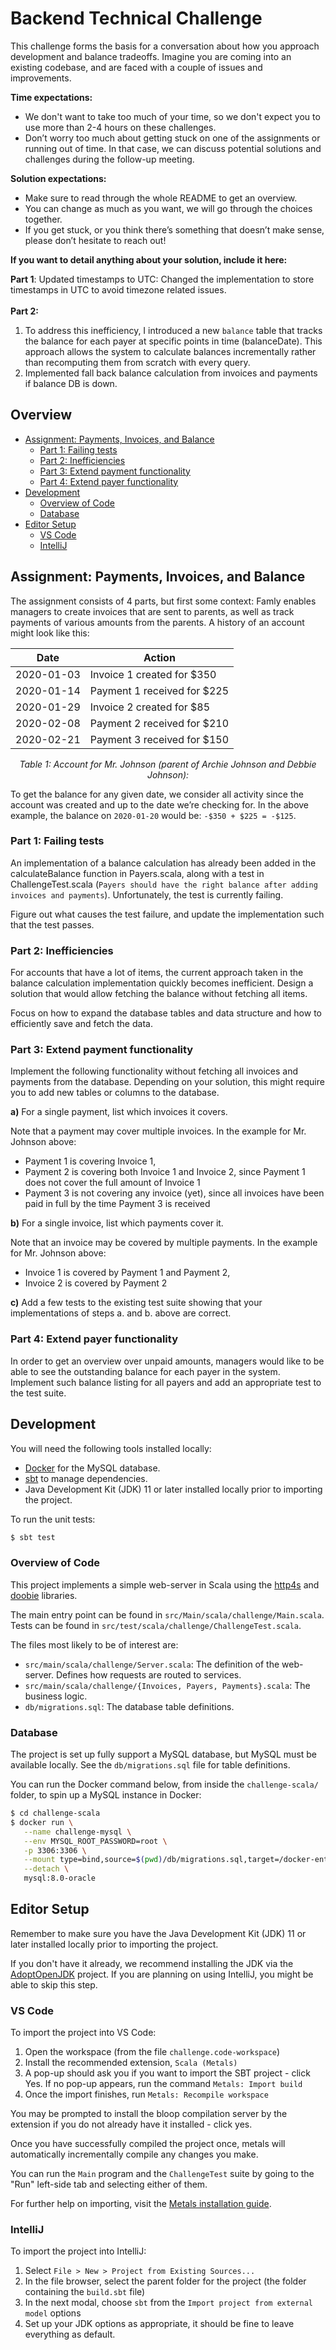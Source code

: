 # Backend Technical Challenge

This challenge forms the basis for a conversation about how you approach development and balance tradeoffs. Imagine you are coming into an existing codebase, and are faced with a couple of issues and improvements.

**Time expectations:**

- We don't want to take too much of your time, so we don't expect you to use more than 2-4 hours on these challenges.
- Don’t worry too much about getting stuck on one of the assignments or running out of time. In that case, we can discuss potential solutions and challenges during the follow-up meeting.

**Solution expectations:**

- Make sure to read through the whole README to get an overview.
- You can change as much as you want, we will go through the choices together.
- If you get stuck, or you think there’s something that doesn’t make sense, please don’t hesitate to reach out!


**If you want to detail anything about your solution, include it here:**
<!-- START of your notes on the solution -->

**Part 1**: 
Updated timestamps to UTC: Changed the implementation to store timestamps in UTC to avoid timezone related issues.<br><br>
**Part 2:** 
1. To address this inefficiency, I introduced a new `balance` table that tracks the balance for each payer at specific points in time (balanceDate). This approach allows the system to calculate balances incrementally rather than recomputing them from scratch with every query.
2. Implemented fall back balance calculation from invoices and payments if balance DB is down. 

<!-- END of Notes -->

## Overview
- [Assignment: Payments, Invoices, and Balance](#assignment-payments-invoices-and-balance)
  - [Part 1: Failing tests](#part-1-failing-tests)
  - [Part 2: Inefficiencies](#part-2-inefficiencies)
  - [Part 3: Extend payment functionality](#part-3-extend-payment-functionality)
  - [Part 4: Extend payer functionality](#part-4-extend-payer-functionality)
- [Development](#development)
  - [Overview of Code](#overview-of-code)
  - [Database](#database)
- [Editor Setup](#editor-setup)
  - [VS Code](#vs-code)
  - [IntelliJ](#intellij)

## Assignment: Payments, Invoices, and Balance

The assignment consists of 4 parts, but first some context: Famly enables managers to create invoices that are sent to parents, as well as track payments of various amounts from the parents. A history of an account might look like this:


| **Date**   | **Action**                  |
|------------|-----------------------------|
| 2020-01-03 | Invoice 1 created for $350  |
| 2020-01-14 | Payment 1 received for $225 |
| 2020-01-29 | Invoice 2 created for $85   |
| 2020-02-08 | Payment 2 received for $210 |
| 2020-02-21 | Payment 3 received for $150 |


<p align="center">
    <i>Table 1: Account for Mr. Johnson (parent of Archie Johnson and Debbie Johnson):</i>
</p>

To get the balance for any given date, we consider all activity since the account was created and up to the date we’re checking for. In the above example, the balance on `2020-01-20` would be: `-$350 + $225 = -$125`.

### Part 1: Failing tests

An implementation of a balance calculation has already been added in the calculateBalance function in Payers.scala, along with a test in ChallengeTest.scala (`Payers should have the right balance after adding invoices and payments`). Unfortunately, the test is currently failing.

Figure out what causes the test failure, and update the implementation such that the test passes.

### Part 2: Inefficiencies

For accounts that have a lot of items, the current approach taken in the balance calculation implementation quickly becomes inefficient. Design a solution that would allow fetching the balance without fetching all items.

Focus on how to expand the database tables and data structure and how to efficiently save and fetch the data.

### Part 3: Extend payment functionality

Implement the following functionality without fetching all invoices and payments from the database. Depending on your solution, this might require you to add new tables or columns to the database.

**a)** For a single payment, list which invoices it covers.

Note that a payment may cover multiple invoices. In the example for Mr. Johnson above:

- Payment 1 is covering Invoice 1,
- Payment 2 is covering both Invoice 1 and Invoice 2, since Payment 1 does not cover the full amount of Invoice 1
- Payment 3 is not covering any invoice (yet), since all invoices have been paid in full by the time Payment 3 is received

**b)** For a single invoice, list which payments cover it.

Note that an invoice may be covered by multiple payments. In the example for Mr. Johnson above:

- Invoice 1 is covered by Payment 1 and Payment 2,
- Invoice 2 is covered by Payment 2

**c)** Add a few tests to the existing test suite showing that your implementations of steps a. and b. above are correct.

### Part 4: Extend payer functionality

In order to get an overview over unpaid amounts, managers would like to be able to see the outstanding balance for each payer in the system. Implement such balance listing for all payers and add an appropriate test to the test suite.

## Development

You will need the following tools installed locally:

- [Docker](https://www.docker.com/products/docker-desktop) for the MySQL database.
- [sbt](https://www.scala-sbt.org) to manage dependencies.
- Java Development Kit (JDK) 11 or later installed locally prior to importing the project.

To run the unit tests:

```bash
$ sbt test
```

### Overview of Code

This project implements a simple web-server in Scala using the [http4s](https://http4s.org/) and [doobie](https://tpolecat.github.io/doobie/) libraries.

The main entry point can be found in `src/Main/scala/challenge/Main.scala`.
Tests can be found in `src/test/scala/challenge/ChallengeTest.scala`.

The files most likely to be of interest are:
- `src/main/scala/challenge/Server.scala`: The definition of the web-server. Defines how requests are routed to services.
- `src/main/scala/challenge/{Invoices, Payers, Payments}.scala`: The business logic.
- `db/migrations.sql`: The database table definitions.

### Database

The project is set up fully support a MySQL database, but MySQL must be available locally. See the `db/migrations.sql` file for table definitions.

You can run the Docker command below, from inside the `challenge-scala/` folder, to spin up a MySQL instance in Docker:

```bash
$ cd challenge-scala
$ docker run \
   --name challenge-mysql \
   --env MYSQL_ROOT_PASSWORD=root \
   -p 3306:3306 \
   --mount type=bind,source=$(pwd)/db/migrations.sql,target=/docker-entrypoint-initdb.d/migrations.sql \
   --detach \
   mysql:8.0-oracle
```

## Editor Setup

Remember to make sure you have the Java Development Kit (JDK) 11 or later installed locally prior to importing the project.

If you don't have it already, we recommend installing the JDK via the [AdoptOpenJDK](https://adoptopenjdk.net/) project. If you are planning on using IntelliJ, you might be able to skip this step.

### VS Code

To import the project into VS Code:

1. Open the workspace (from the file `challenge.code-workspace`)
2. Install the recommended extension, `Scala (Metals)`
3. A pop-up should ask you if you want to import the SBT project - click Yes.
   If no pop-up appears, run the command `Metals: Import build`
4. Once the import finishes, run `Metals: Recompile workspace`

You may be prompted to install the bloop compilation server by the extension if
you do not already have it installed - click yes.

Once you have successfully compiled the project once, metals will automatically
incrementally compile any changes you make.

You can run the `Main` program and the `ChallengeTest` suite by going to the
"Run" left-side tab and selecting either of them.

For further help on importing, visit the [Metals installation guide](https://scalameta.org/metals/docs/editors/vscode.html#installation).

### IntelliJ

To import the project into IntelliJ:

1. Select `File > New > Project from Existing Sources...`
2. In the file browser, select the parent folder for the project (the folder containing the `build.sbt` file)
3. In the next modal, choose `sbt` from the `Import project from external model` options
4. Set up your JDK options as appropriate, it should be fine to leave everything as default.
